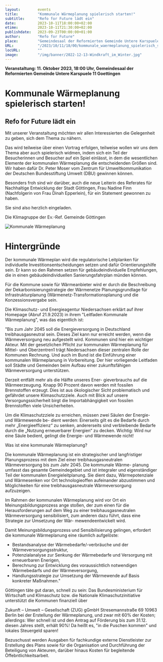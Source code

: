 ```yaml
---
layout:        events
title:         "Kommunale Wärmeplanung spielerisch starten!"
subtitle:      "Refo for Future lädt ein"
date:          2023-10-11T18:00:00+02:00
etime:         2023-10-11T21:30:00+02:00
publishdate:   2023-09-23T00:00:00+01:00
author:        "Refo for Future"
place:         "Gemeindesaal der Reformierten Gemeinde Untere Karspuele 11 Goettingen"
URL:           "/2023/10/11/18/00/kommunale_waermeplanung_spielerisch_starten"
locURL:        ""
image:         "/img/banner/2022-12-13-Windkraft_im_Winter.jpg"
---
```


**Veranstaltung: 11. Oktober 2023, 18:00 Uhr, Gemeindesaal der Reformierten Gemeinde Untere Karspuele 11 Goettingen**

Kommunale Wärmeplanung spielerisch starten!
===========

Refo for Future lädt ein
-----------
Mit unserer Veranstaltung möchten wir allen Interessierten die Gelegenheit zu geben, sich dem Thema zu nähern.

Das wird teilweise über einen Vortrag erfolgen, teilweise wollen wir uns dem Thema aber auch spielerisch widmen, indem sich ein Teil der Besucherinnen und Besucher auf ein Spiel einlässt, in dem die wesentlichen Elemente der kommunalen Wärmeplanung die entscheidenden Größen sind. Wir haben dafür Dr. Peter Moser vom Zentrum für Umweltkommunikation der Deutschen Bundesstiftung Umwelt (DBU) gewinnen können.
 
Besonders froh sind wir darüber, auch die neue Leiterin des Referates für Nachhaltige Entwicklung der Stadt Göttingen, Frau Nadine Finn (Nachfolgerin von Frau Dinah Epperlein), für ein Statement gewonnen zu haben.
 
 
Sie sind also herzlich eingeladen.

Die Klimagruppe der Ev.-Ref. Gemeinde Göttingen

![Kommunale Wärmeplanung](/img/event/2023-10-11-Kommunale_Wärmeplanung.png)

# Hintergründe

Der kommunale Wärmeplan wird die regulatorische Leitplanken für individuelle Investitionsentscheidungen setzen und dafür Orientierungshilfe sein. Er kann so den Rahmen setzen für gebäudeindividuelle Empfehlungen, die in einen gebäudeindividuellen Sanierungsfahrplan münden können.

Für die Kommune sowie für Wärmeanbieter wird er durch die Beschreibung der Dekarbonisierungstrategie der Wärmenetze Planungsgrundlage für Infrastrukturplanung (Wärmenetz-Transformationsplanung und die Konzessionsvergabe sein.
 
 
Die Klimaschutz- und Energieagentur Niedersachsen erklärt auf ihrer Homepage (Abruf 21.9.2023)  in ihrem "Leitfaden Kommunale Wärmeplanung", was das eigentlich ist:

"Bis zum Jahr 2045 soll die Energieversorgung in Deutschland treibhausgasneutral sein. Dieses Ziel kann nur erreicht werden, wenn die Wärmeversorgung neu aufgestellt wird. Kommunen sind hier ein wichtiger Akteur. Mit der gesetzlichen Pflicht zur kommunalen Wärmeplanung für Mittel- und Oberzentren1 trägt Niedersachsen dieser zentralen Rolle der Kommunen Rechnung. Und auch im Bund ist die Einführung einer kommunalen Wärmeplanung in Vorbereitung. Der hier vorliegende Leitfaden soll Städte und Gemeinden beim Aufbau einer zukunftsfähigen
Wärmeversorgung unterstützen.
 
Derzeit entfällt mehr als die Hälfte unseres Ener- gieverbrauchs auf die Wärmeerzeugung. Knapp 90 Prozent davon werden mit fossilen Brennstoffen erzeugt. Dies ist aus ökologischer Sicht problematisch und gefährdet unsere Klimaschutzziele. Auch mit Blick auf unsere Versorgungssicherheit birgt die Importabhängigkeit von fossilen Brennstoffen viele Unsicherheiten.
 
Um die Klimaschutzziele zu erreichen, müssen zwei Säulen der Energie- und Wärmewende be- dient werden: Einerseits gilt es die Bedarfe durch mehr „Energieeffizienz“ zu senken, andererseits sind verbleibende Bedarfe durch die „Nutzung erneuerbarer Energien“ zu decken. Wichtig: Wird nur eine Säule bedient, gelingt die Energie- und Wärmewende nicht!

Was ist eine kommunale Wärmeplanung?

Die kommunale Wärmeplanung ist ein strategischer und langfristiger Planungsprozess mit dem Ziel einer treibhausgasneutralen Wärmeversorgung bis zum Jahr 2045. Die kommunale Wärme-
planung umfasst das gesamte Gemeindegebiet und ist integraler und eigenständiger Teil der kommunalen Energieleitplanung. Sie dient dazu, Wärmepotenziale und Wärmesenken vor Ort technologieoffen aufeinander abzustimmen und Möglichkeiten für eine treibhausgasneutrale Wärmeversorgung aufzuzeigen.

Im Rahmen der kommunalen Wärmeplanung wird vor Ort ein Meinungsbildungsprozess ange stoßen, der zum einen für die Herausforderungen auf dem Weg zu einer treibhausgasneutralen Wärmeversorgung sensibilisiert, zum anderen dazu führt, dass eine Strategie zur Umsetzung der Wär- mewendeentwickelt wird.

Damit Meinungsbildungsprozess und Sensibilisierung gelingen, erfordert die kommunale Wärmeplanung eine räumlich aufgelöste:
- Bestandsanalyse der Wärmebedarfe/-verbräuche und der Wärmeversorgungsstruktur,
- Potenzialanalyse zur Senkung der Wärmebedarfe und Versorgung mit erneuerbaren Enerigen,
- Berechnung zur Entwicklung des voraussichtlich notwendigen Wärmebedarfs und der Wärmeversorgung,
- Handlungsstrategie zur Umsetzung der Wärmewende auf Basis konkreter Maßnahmen."
 
 
Göttingen täte gut daran, schnell zu sein: Das Bundesministerium für Wirtschaft und Klimaschutz bzw. die Nationale Klimaschutzinitiative unterstützt die Kommunen finanziell über 

Zukunft – Umwelt – Gesellschaft (ZUG) gGmbH
Stresemannstraße 69
10963 Berlin
bei der Erstellung der Wärmeplanung, und zwar mit 60% der Kosten; allerdings: Wer schnell ist und den Antrag auf Förderung bis zum 31.12. diesen Jahres stellt, erhält 90%! Da heißt es, "in die Puschen kommen" und lokales Steuergeld sparen!
 
Bezuschusst werden Ausgaben für fachkundige externe Dienstleister zur Erstellung des Plans sowie für die Organisation und Durchführung der Beteiligung von Akteuren, darüber hinaus Kosten für begleitende Öffebntlichkeitsarbeit.

